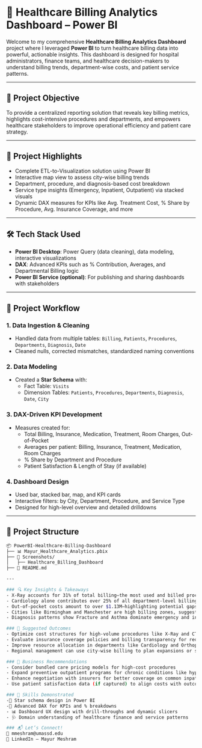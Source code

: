 # 🏥 Healthcare Billing Analytics Dashboard – Power BI

Welcome to my comprehensive **Healthcare Billing Analytics Dashboard** project where I leveraged **Power BI** to turn healthcare billing data into powerful, actionable insights. This dashboard is designed for hospital administrators, finance teams, and healthcare decision-makers to understand billing trends, department-wise costs, and patient service patterns.

---

## 🎯 Project Objective

To provide a centralized reporting solution that reveals key billing metrics, highlights cost-intensive procedures and departments, and empowers healthcare stakeholders to improve operational efficiency and patient care strategy.

---

## 🌟 Project Highlights

- Complete ETL-to-Visualization solution using Power BI
- Interactive map view to assess city-wise billing trends
- Department, procedure, and diagnosis-based cost breakdown
- Service type insights (Emergency, Inpatient, Outpatient) via stacked visuals
- Dynamic DAX measures for KPIs like Avg. Treatment Cost, % Share by Procedure, Avg. Insurance Coverage, and more

---

## 🛠️ Tech Stack Used

- **Power BI Desktop**: Power Query (data cleaning), data modeling, interactive visualizations
- **DAX**: Advanced KPIs such as % Contribution, Averages, and Departmental Billing logic
- **Power BI Service (optional)**: For publishing and sharing dashboards with stakeholders

---

## 🔄 Project Workflow

### 1. Data Ingestion & Cleaning
- Handled data from multiple tables: `Billing`, `Patients`, `Procedures`, `Departments`, `Diagnosis`, `Date`
- Cleaned nulls, corrected mismatches, standardized naming conventions

### 2. Data Modeling
- Created a **Star Schema** with:
  - Fact Table: `Visits`
  - Dimension Tables: `Patients`, `Procedures`, `Departments`, `Diagnosis`, `Date`, `City`

### 3. DAX-Driven KPI Development
- Measures created for:
  - Total Billing, Insurance, Medication, Treatment, Room Charges, Out-of-Pocket
  - Averages per patient: Billing, Insurance, Treatment, Medication, Room Charges
  - % Share by Department and Procedure
  - Patient Satisfaction & Length of Stay (if available)

### 4. Dashboard Design
- Used bar, stacked bar, map, and KPI cards
- Interactive filters: by City, Department, Procedure, and Service Type
- Designed for high-level overview and detailed drilldowns

---

## 📁 Project Structure

```bash
📦 PowerBI-Healthcare-Billing-Dashboard
├── 📊 Mayur_Healthcare_Analytics.pbix
├── 📁 Screenshots/
│   ├── Healthcare_Billing_Dashboard
├── 📄 README.md

---

### 🔍 Key Insights & Takeaways
- X-Ray accounts for 31% of total billing—the most used and billed procedure
- Cardiology alone contributes over 25% of all department-level billing
- Out-of-pocket costs amount to over $1.13M—highlighting potential gaps in insurance coverage
- Cities like Birmingham and Manchester are high billing zones, suggesting a focus on patient load or facility scale
- Diagnosis patterns show Fracture and Asthma dominate emergency and inpatient services, while Migraine and Hypertension lean more outpatient

### 🚀 Suggested Outcomes
- Optimize cost structures for high-volume procedures like X-Ray and CT Scan
- Evaluate insurance coverage policies and billing transparency for reducing out-of-pocket burden
- Improve resource allocation in departments like Cardiology and Orthopedics
- Regional management can use city-wise billing to plan expansions or streamline operations

### 📌 Business Recommendations
- Consider bundled care pricing models for high-cost procedures
- Expand preventive outpatient programs for chronic conditions like hypertension
- Enhance negotiation with insurers for better coverage on common inpatient treatments
- Use patient satisfaction data (if captured) to align costs with outcomes

### 🧠 Skills Demonstrated
-🧩 Star schema design in Power BI
-🔢 Advanced DAX for KPIs and % breakdowns
- 📊 Dashboard UX design with drill-throughs and dynamic slicers
- 🩺 Domain understanding of healthcare finance and service patterns

### 📬 Let’s Connect!
📧 mmeshram@umassd.edu
🔗 LinkedIn – Mayur Meshram
